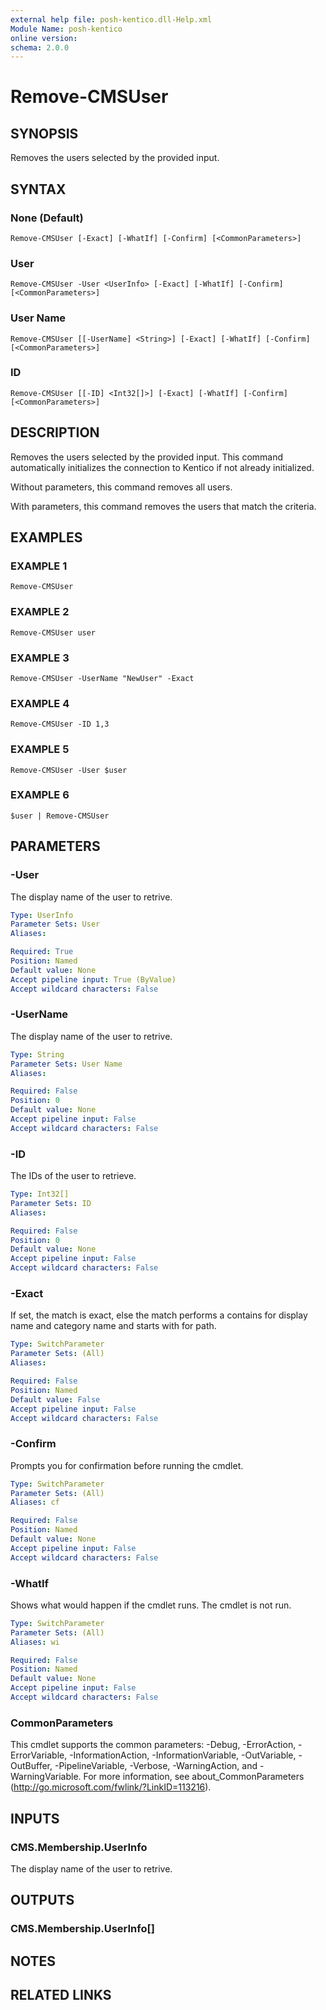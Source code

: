 ```yaml
---
external help file: posh-kentico.dll-Help.xml
Module Name: posh-kentico
online version:
schema: 2.0.0
---
```


# Remove-CMSUser

## SYNOPSIS
Removes the users selected by the provided input.

## SYNTAX

### None (Default)
```
Remove-CMSUser [-Exact] [-WhatIf] [-Confirm] [<CommonParameters>]
```

### User
```
Remove-CMSUser -User <UserInfo> [-Exact] [-WhatIf] [-Confirm] [<CommonParameters>]
```

### User Name
```
Remove-CMSUser [[-UserName] <String>] [-Exact] [-WhatIf] [-Confirm] [<CommonParameters>]
```

### ID
```
Remove-CMSUser [[-ID] <Int32[]>] [-Exact] [-WhatIf] [-Confirm] [<CommonParameters>]
```

## DESCRIPTION
Removes the users selected by the provided input.
This command automatically initializes the connection to Kentico if not already initialized.

Without parameters, this command removes all users.

With parameters, this command removes the users that match the criteria.

## EXAMPLES

### EXAMPLE 1
```
Remove-CMSUser
```

### EXAMPLE 2
```
Remove-CMSUser user
```

### EXAMPLE 3
```
Remove-CMSUser -UserName "NewUser" -Exact
```

### EXAMPLE 4
```
Remove-CMSUser -ID 1,3
```

### EXAMPLE 5
```
Remove-CMSUser -User $user
```

### EXAMPLE 6
```
$user | Remove-CMSUser
```

## PARAMETERS

### -User
The display name of the user to retrive.

```yaml
Type: UserInfo
Parameter Sets: User
Aliases:

Required: True
Position: Named
Default value: None
Accept pipeline input: True (ByValue)
Accept wildcard characters: False
```

### -UserName
The display name of the user to retrive.

```yaml
Type: String
Parameter Sets: User Name
Aliases:

Required: False
Position: 0
Default value: None
Accept pipeline input: False
Accept wildcard characters: False
```

### -ID
The IDs of the user to retrieve.

```yaml
Type: Int32[]
Parameter Sets: ID
Aliases:

Required: False
Position: 0
Default value: None
Accept pipeline input: False
Accept wildcard characters: False
```

### -Exact
If set, the match is exact, else the match performs a contains for display name and category name and starts with for path.

```yaml
Type: SwitchParameter
Parameter Sets: (All)
Aliases:

Required: False
Position: Named
Default value: False
Accept pipeline input: False
Accept wildcard characters: False
```

### -Confirm
Prompts you for confirmation before running the cmdlet.

```yaml
Type: SwitchParameter
Parameter Sets: (All)
Aliases: cf

Required: False
Position: Named
Default value: None
Accept pipeline input: False
Accept wildcard characters: False
```

### -WhatIf
Shows what would happen if the cmdlet runs.
The cmdlet is not run.

```yaml
Type: SwitchParameter
Parameter Sets: (All)
Aliases: wi

Required: False
Position: Named
Default value: None
Accept pipeline input: False
Accept wildcard characters: False
```

### CommonParameters
This cmdlet supports the common parameters: -Debug, -ErrorAction, -ErrorVariable, -InformationAction, -InformationVariable, -OutVariable, -OutBuffer, -PipelineVariable, -Verbose, -WarningAction, and -WarningVariable.
For more information, see about_CommonParameters (http://go.microsoft.com/fwlink/?LinkID=113216).

## INPUTS

### CMS.Membership.UserInfo
The display name of the user to retrive.

## OUTPUTS

### CMS.Membership.UserInfo[]
## NOTES

## RELATED LINKS
